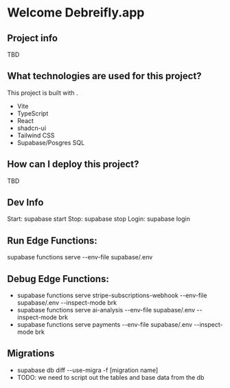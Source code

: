 # Welcome Debreifly.app

## Project info

TBD

## What technologies are used for this project?

This project is built with .

- Vite
- TypeScript
- React
- shadcn-ui
- Tailwind CSS
- Supabase/Posgres SQL

## How can I deploy this project?

TBD

## Dev Info

Start: supabase start
Stop: supabase stop
Login: supabase login

## Run Edge Functions: 
supabase functions serve --env-file supabase/.env

## Debug Edge Functions: 
- supabase functions serve stripe-subscriptions-webhook --env-file supabase/.env --inspect-mode brk
- supabase functions serve ai-analysis --env-file supabase/.env --inspect-mode brk
- supabase functions serve payments --env-file supabase/.env --inspect-mode brk

## Migrations
 - supabase db diff --use-migra -f [migration name]
 - TODO: we need to script out the tables and base data from the db
